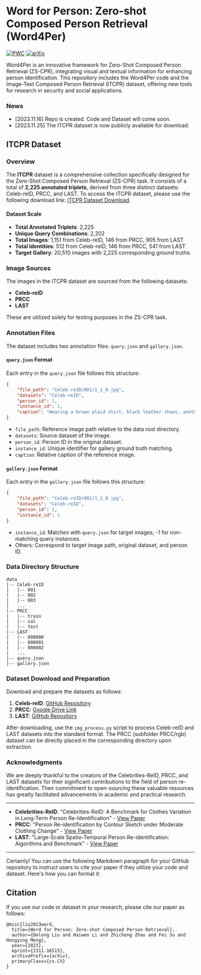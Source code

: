 # Word for Person: Zero-shot Composed Person Retrieval (Word4Per)
[![PWC](https://img.shields.io/endpoint.svg?url=https://paperswithcode.com/badge/word-for-person-zero-shot-composed-person/zero-shot-composed-person-retrieval-on-itcpr)](https://paperswithcode.com/sota/zero-shot-composed-person-retrieval-on-itcpr?p=word-for-person-zero-shot-composed-person)
[![arXiv](https://img.shields.io/badge/Arxiv-2311.16515-b31b1b.svg?logo=arXiv)](https://arxiv.org/abs/2311.16515)

Word4Per is an innovative framework for Zero-Shot Composed Person Retrieval (ZS-CPR), integrating visual and textual information for enhancing person identification. This repository includes the Word4Per code and the Image-Text Composed Person Retrieval (ITCPR) dataset, offering new tools for research in security and social applications.
### News
* [2023.11.16] Repo is created. Code and Dataset will come soon.
* [2023.11.25] The ITCPR dataset is now publicly available for download.



## ITCPR Dataset

### Overview

The **ITCPR** dataset is a comprehensive collection specifically designed for the Zero-Shot Composed Person Retrieval (ZS-CPR) task. It consists of a total of **2,225 annotated triplets**, derived from three distinct datasets: Celeb-reID, PRCC, and LAST. To access the ITCPR dataset, please use the following download link: [ITCPR Dataset Download](https://drive.google.com/file/d/1CTKxtkrDZ1b17TF5W0Kctylu1qGJ2sd2/view?usp=sharing). 

#### Dataset Scale
- **Total Annotated Triplets**: 2,225
- **Unique Query Combinations**: 2,202
- **Total Images**: 1,151 from Celeb-reID, 146 from PRCC, 905 from LAST
- **Total Identities**: 512 from Celeb-reID, 146 from PRCC, 541 from LAST
- **Target Gallery**: 20,510 images with 2,225 corresponding ground truths

### Image Sources
The images in the ITCPR dataset are sourced from the following datasets:
- **Celeb-reID**
- **PRCC**
- **LAST**

These are utilized solely for testing purposes in the ZS-CPR task.

### Annotation Files
The dataset includes two annotation files: `query.json` and `gallery.json`.

#### `query.json` Format
Each entry in the `query.json` file follows this structure:
```json
{
    "file_path": "Celeb-reID/001/1_1_0.jpg",
    "datasets": "Celeb-reID",
    "person_id": 1,
    "instance_id": 1,
    "caption": "Wearing a brown plaid shirt, black leather shoes, another dark gray T-shirt, another blue jeans"
}
```
- `file_path`: Reference image path relative to the data root directory.
- `datasets`: Source dataset of the image.
- `person_id`: Person ID in the original dataset.
- `instance_id`: Unique identifier for gallery ground truth matching.
- `caption`: Relative caption of the reference image.

#### `gallery.json` Format
Each entry in the `gallery.json` file follows this structure:
```json
{
    "file_path": "Celeb-reID/001/1_2_0.jpg",
    "datasets": "Celeb-reID",
    "person_id": 1,
    "instance_id": 1
}
```
- `instance_id`: Matches with `query.json` for target images; -1 for non-matching query instances.
- Others: Correspond to target image path, original dataset, and person ID.

### Data Directory Structure
```
data
|-- Celeb-reID
|   |-- 001
|   |-- 002
|   |-- 003
|   ...
|-- PRCC
|   |-- train
|   |-- val
|   |-- test
|-- LAST
|   |-- 000000
|   |-- 000001
|   |-- 000002
|   ...
|-- query.json
|-- gallery.json

```

### Dataset Download and Preparation
Download and prepare the datasets as follows:

1. **Celeb-reID**: [GitHub Repository](https://github.com/Huang-3/Celeb-reID)
2. **PRCC**: [Google Drive Link](https://drive.google.com/file/d/1yTYawRm4ap3M-j0PjLQJ--xmZHseFDLz/view?usp=sharing)
3. **LAST**: [GitHub Repository](https://github.com/shuxjweb/last)

After downloading, use the `img_process.py` script to process Celeb-reID and LAST datasets into the standard format. The PRCC (subfolder PRCC/rgb) dataset can be directly placed in the corresponding directory upon extraction.

### Acknowledgments
We are deeply thankful to the creators of the Celebrities-ReID, PRCC, and LAST datasets for their significant contributions to the field of person re-identification. Their commitment to open-sourcing these valuable resources has greatly facilitated advancements in academic and practical research.

---
- **Celebrities-ReID**: "Celebrities-ReID: A Benchmark for Clothes Variation in Long-Term Person Re-Identification" - [View Paper](https://ieeexplore.ieee.org/document/8851957)
- **PRCC**: "Person Re-identification by Contour Sketch under Moderate Clothing Change" - [View Paper](https://arxiv.org/abs/2002.02295)
- **LAST**: "Large-Scale Spatio-Temporal Person Re-identification: Algorithms and Benchmark" - [View Paper](https://arxiv.org/abs/2105.15076)
---
Certainly! You can use the following Markdown paragraph for your GitHub repository to instruct users to cite your paper if they utilize your code and dataset. Here's how you can format it:


## Citation
If you use our code or dataset in your research, please cite our paper as follows:

```
@misc{liu2023word,
  title={Word for Person: Zero-shot Composed Person Retrieval},
  author={Delong Liu and Haiwen Li and Zhicheng Zhao and Fei Su and Hongying Meng},
  year={2023},
  eprint={2311.16515},
  archivePrefix={arXiv},
  primaryClass={cs.CV}
}
```